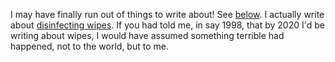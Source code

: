 I may have finally run out of things to write about! See <a href="http://scripting.com/2020/04/02.html#a151646">below</a>. I actually write about <a href="https://duckduckgo.com/?q=disinfecting+wipes&t=h_&ia=shopping">disinfecting wipes</a>. If you had told me, in say 1998, that by 2020 I'd be writing about wipes, I would have assumed something terrible had happened, not to the world, but to me. 
